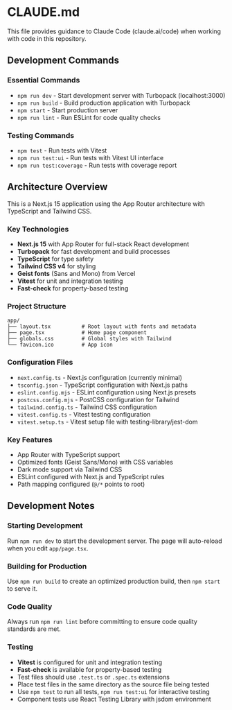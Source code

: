 # CLAUDE.md

This file provides guidance to Claude Code (claude.ai/code) when working with code in this repository.

## Development Commands

### Essential Commands
- `npm run dev` - Start development server with Turbopack (localhost:3000)
- `npm run build` - Build production application with Turbopack
- `npm start` - Start production server
- `npm run lint` - Run ESLint for code quality checks

### Testing Commands
- `npm test` - Run tests with Vitest
- `npm run test:ui` - Run tests with Vitest UI interface
- `npm run test:coverage` - Run tests with coverage report

## Architecture Overview

This is a Next.js 15 application using the App Router architecture with TypeScript and Tailwind CSS.

### Key Technologies
- **Next.js 15** with App Router for full-stack React development
- **Turbopack** for fast development and build processes
- **TypeScript** for type safety
- **Tailwind CSS v4** for styling
- **Geist fonts** (Sans and Mono) from Vercel
- **Vitest** for unit and integration testing
- **Fast-check** for property-based testing

### Project Structure
```
app/
├── layout.tsx          # Root layout with fonts and metadata
├── page.tsx            # Home page component
├── globals.css         # Global styles with Tailwind
└── favicon.ico         # App icon
```

### Configuration Files
- `next.config.ts` - Next.js configuration (currently minimal)
- `tsconfig.json` - TypeScript configuration with Next.js paths
- `eslint.config.mjs` - ESLint configuration using Next.js presets
- `postcss.config.mjs` - PostCSS configuration for Tailwind
- `tailwind.config.ts` - Tailwind CSS configuration
- `vitest.config.ts` - Vitest testing configuration
- `vitest.setup.ts` - Vitest setup file with testing-library/jest-dom

### Key Features
- App Router with TypeScript support
- Optimized fonts (Geist Sans/Mono) with CSS variables
- Dark mode support via Tailwind CSS
- ESLint configured with Next.js and TypeScript rules
- Path mapping configured (`@/*` points to root)

## Development Notes

### Starting Development
Run `npm run dev` to start the development server. The page will auto-reload when you edit `app/page.tsx`.

### Building for Production
Use `npm run build` to create an optimized production build, then `npm start` to serve it.

### Code Quality
Always run `npm run lint` before committing to ensure code quality standards are met.

### Testing
- **Vitest** is configured for unit and integration testing
- **Fast-check** is available for property-based testing
- Test files should use `.test.ts` or `.spec.ts` extensions
- Place test files in the same directory as the source file being tested
- Use `npm test` to run all tests, `npm run test:ui` for interactive testing
- Component tests use React Testing Library with jsdom environment